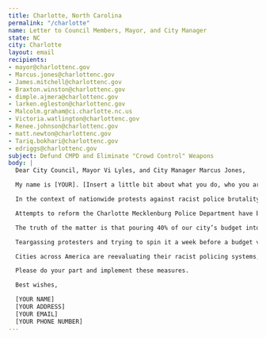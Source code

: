 ```yaml
---
title: Charlotte, North Carolina
permalink: "/charlotte"
name: Letter to Council Members, Mayor, and City Manager
state: NC
city: Charlotte
layout: email
recipients:
- mayor@charlottenc.gov
- Marcus.jones@charlottenc.gov
- James.mitchell@charlottenc.gov
- Braxton.winston@charlottenc.gov
- dimple.ajmera@charlottenc.gov
- larken.egleston@charlottenc.gov
- Malcolm.graham@ci.charlotte.nc.us
- Victoria.watlington@charlottenc.gov
- Renee.johnson@charlottenc.gov
- matt.newton@charlottenc.gov
- Tariq.bokhari@charlottenc.gov
- edriggs@charlottenc.gov
subject: Defund CMPD and Eliminate "Crowd Control" Weapons
body: |
  Dear City Council, Mayor Vi Lyles, and City Manager Marcus Jones,

  My name is [YOUR]. [Insert a little bit about what you do, who you are, and how long you’ve lived in Charlotte]. I’m writing to demand for a reduction of the Charlotte Mecklenburg Police Department’s $290.2 million budget allocation, with no additional funding of over $4 million allocated to CMPD in the 2021 budget. I am also writing to demand that the city of Charlotte abolishes CMPD’s usage of chemical weapons and rubber bullets.

  In the context of nationwide protests against racist police brutality, CMPD has relentlessly stalked, manipulated, cornered, kettled, teargassed, pepper balled, and attacked the community it claims to serve. They have assaulted peaceful protesters, medics, children, and reporters with reckless abandon. On June 2, officers trapped a crowd of peaceful protesters in a parking garage with tear gas, pepper balls, and flash-bangs. A viral video of this incident has sparked outrage in North Carolina and beyond. As the Charlotte Observer wrote in its coverage of the attack, one protester stated that it felt as though their face “was melting off.” These chemical weapons, which are supposedly “non-lethal,” often result in violent injuries. Other cities have seen victims lose their eyes to rubber bullets and suffer horrific respiratory attacks from being pepper sprayed or teargassed. The usage of airborne chemical agents is particularly cruel and dangerous when considering the fact that coronavirus already weakens the respiratory and immune systems.

  Attempts to reform the Charlotte Mecklenburg Police Department have been woefully inadequate in reducing racial disparities in policing. Between 2013 and 2019 CMPD has killed Black people at 3.1 times the rate of white people -- higher than the already shameful national average. In spite of these troubling statistics and the national outcry against the murders of Keith Lamont Scott, Danquirs Franklin, and many others, CMPD continues to drag its feet on even the most basic reforms: bans on chokeholds or strangleholds, banning shooting at moving vehicles, requirements to exhaust all other means before shooting, requiring other officers to intervene if they see an officer using excessive force, and extensive reporting requirements. Its community review board serves only an advisory role, and as a result, a whole lot of community input is summarily ignored.

  The truth of the matter is that pouring 40% of our city’s budget into a bloated, militant, and punitive police force will not stop crime in our city. It will only serve to encourage broken-windows policing, criminalize Black Charlotteans and waste tax dollars. If we want to stop crime, we have to fund the measures that will prevent it: education, arts, parks, social services, services for homeless and impoverished people, and healthcare.

  Teargassing protesters and trying to spin it a week before a budget vote is not how you build trust in a city already marred by racist police violence. If anything, this reflects an outrageous disregard for our community’s safety and well-being, and the outright danger CMPD presents to the most vulnerable Charlotteans. CMPD’s platitudes, kneeling, and “community outreach” don’t fool us. It is past time to retire the use of chemical weapons and pull back funding of CMPD.

  Cities across America are reevaluating their racist policing systems, and we hope that Charlotte can be at the forefront of this movement. We will not be considered a leader for the New South if we do not interrogate racism in every way that it exists in Charlotte.

  Please do your part and implement these measures.

  Best wishes,

  [YOUR NAME]
  [YOUR ADDRESS]
  [YOUR EMAIL]
  [YOUR PHONE NUMBER]
---
```


